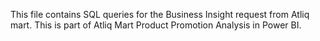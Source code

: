 This file contains SQL queries for the Business Insight request from Atliq mart.
This is part of Atliq Mart Product Promotion Analysis in Power BI.
